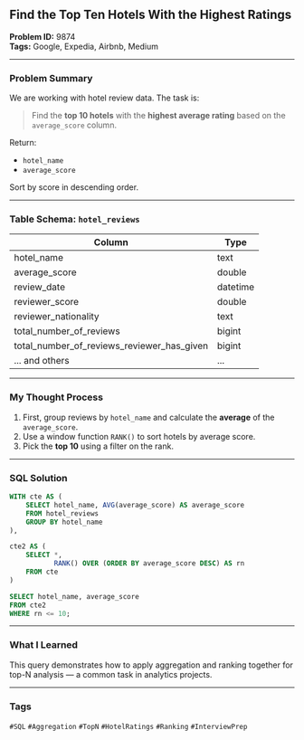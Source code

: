 ## Find the Top Ten Hotels With the Highest Ratings

**Problem ID:** 9874  
**Tags:** Google, Expedia, Airbnb, Medium  

---

### Problem Summary

We are working with hotel review data. The task is:
> Find the **top 10 hotels** with the **highest average rating** based on the `average_score` column.

Return:
- `hotel_name`
- `average_score`

Sort by score in descending order.

---

### Table Schema: `hotel_reviews`

| Column                             | Type    |
|------------------------------------|---------|
| hotel_name                         | text    |
| average_score                      | double  |
| review_date                        | datetime|
| reviewer_score                     | double  |
| reviewer_nationality              | text    |
| total_number_of_reviews           | bigint  |
| total_number_of_reviews_reviewer_has_given | bigint |
| ... and others                     | ...     |

---

### My Thought Process

1. First, group reviews by `hotel_name` and calculate the **average** of the `average_score`.
2. Use a window function `RANK()` to sort hotels by average score.
3. Pick the **top 10** using a filter on the rank.

---

### SQL Solution

```sql
WITH cte AS (
    SELECT hotel_name, AVG(average_score) AS average_score
    FROM hotel_reviews 
    GROUP BY hotel_name
),

cte2 AS (
    SELECT *,
           RANK() OVER (ORDER BY average_score DESC) AS rn 
    FROM cte
)

SELECT hotel_name, average_score
FROM cte2
WHERE rn <= 10;
```

---

### What I Learned

This query demonstrates how to apply aggregation and ranking together for top-N analysis — a common task in analytics projects.

---

### Tags
`#SQL` `#Aggregation` `#TopN` `#HotelRatings` `#Ranking` `#InterviewPrep`
